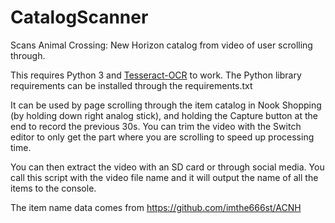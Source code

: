 # CatalogScanner
Scans Animal Crossing: New Horizon catalog from video of user scrolling through.

This requires Python 3 and [Tesseract-OCR](https://tesseract-ocr.github.io/tessdoc/Home.html) to work.
The Python library requirements can be installed through the requirements.txt

It can be used by page scrolling through the item catalog in Nook Shopping (by holding down right analog stick),
and holding the Capture button at the end to record the previous 30s. You can trim the video with the Switch editor
to only get the part where you are scrolling to speed up processing time.

You can then extract the video with an SD card or through social media. You call this script with the video file name
and it will output the name of all the items to the console.

The item name data comes from https://github.com/imthe666st/ACNH

